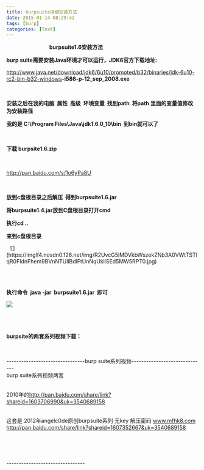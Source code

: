 ```yaml
---
title: burpsuite详细安装方法
date: 2015-01-14 08:29:42
tags: [burp]
categories: [Text]
---
```


<p><strong>&nbsp;&nbsp;&nbsp;&nbsp;&nbsp;&nbsp;&nbsp;&nbsp;&nbsp;&nbsp;&nbsp;&nbsp;&nbsp;&nbsp;&nbsp;&nbsp;&nbsp;&nbsp;&nbsp;&nbsp;&nbsp;&nbsp;&nbsp;&nbsp;&nbsp;&nbsp;&nbsp;&nbsp;&nbsp;&nbsp;&nbsp;&nbsp;&nbsp; burpsuite1.6安装方法</strong>&nbsp;</p> 
<p><strong>burp suite需要安装Java环境才可以运行，JDK6官方下载地址:</strong></p> 
<p><a target="_blank" rel="nofollow" href="http://www.java.net/download/jdk6/6u10/promoted/b32/binaries/jdk-6u10-rc2-bin-b32-windows-i586-p-12_sep_2008.exe"  >http://www.java.net/download/jdk6/6u10/promoted/b32/binaries/jdk-6u10-rc2-bin-b32-windows</a><strong>-</strong><strong>i586-p-12_sep_2008.exe</strong></p> 
<p>&nbsp;</p> 
<p><strong>安装之后在我的电脑&nbsp;&nbsp;属性&nbsp;&nbsp;高级&nbsp;&nbsp;环境变量&nbsp;&nbsp;找到path &nbsp;将path&nbsp;里面的变量值修改为安装路径</strong></p> 
<p><strong>我的是 C:\Program Files\Java\jdk1.6.0_10\bin &nbsp;到bin就可以了</strong></p> 
<p>&nbsp;</p> 
<p><strong>下载 burpsite1.6.zip</strong></p> 
<p>&nbsp;</p> 
<p><a target="_blank" rel="nofollow" href="http://pan.baidu.com/s/1o6yPa8U"  >http://pan.baidu.com/s/1o6yPa8U</a></p> 
<p>&nbsp;&nbsp;</p> 
<p><strong>放到c盘根目录之后解压&nbsp;&nbsp;得到burpsuite1.6.jar </strong></p> 
<p><strong>将burpsuite1.4.jar放到C盘根目录打开cmd </strong></p> 
<p><strong>执行cd ..</strong></p> 
<p><strong>来到c盘根目录</strong></p> 
<p>&nbsp;
![](https://imglf4.nosdn0.126.net/img/R2UvcG5iMDVkbWszekZNb3A0VWtTSTlqR0FIdnFhem9BVnNTUllBdlFtUnNqUkliSEd5MW5RPT0.jpg)
<br /></p> 
<br /> 
<br /> 
<p><strong>执行命令&nbsp; java -jar&nbsp; burpsuite1.6.jar &nbsp;即可</strong></p> 

![](https://imglf4.nosdn0.126.net/img/R2UvcG5iMDVkbWszekZNb3A0VWtTTm4zbnRhRmFuOWplK3cvYitnVHQ3cXpOZzZYbVZxYkFRPT0.jpg)
 
<br /> 
<br /> 
<br /> 
<strong>burpsite的两套系列视频下载：</strong> 
<p>&nbsp;</p> 
<p>--------------------------------burp suite系列视频------------------------------<br />burp suite系列视频两套&nbsp;</p> 
<p><br />2010年的<a target="_blank" rel="nofollow" href="http://pan.baidu.com/share/link?shareid=1603706990&amp;uk=3540689158"  >http://pan.baidu.com/share/link?shareid=1603706990&amp;uk=3540689158</a></p> 
<p><br />这套是 2012年angelc0de原创burpsuite系列&nbsp;无key 解压密码&nbsp;<a target="_blank" rel="nofollow" href="http://www.mfhk8.com/"  >www.mfhk8.com</a>&nbsp;<br /><a target="_blank" rel="nofollow" href="http://pan.baidu.com/share/link?shareid=1607352667&amp;uk=3540689158"  >http://pan.baidu.com/share/link?shareid=1607352667&amp;uk=</a><a target="_blank" rel="nofollow" href="http://pan.baidu.com/share/link?shareid=1607352667&amp;uk=3540689158"  >3540689158</a></p> 
<p><br /></p> 
<p><br /></p> 
<p>--------------------------------<br /></p> 
<p><br /></p> 
<p><br /></p> 
<p><br /></p> 
<p><br /></p> 
<p><br /></p> 
<p><br /></p> 
<p><br /></p> 
<p><br /></p> 
<p><br /></p> 
<p><br /></p> 
<p><br /></p> 
<p><br /></p> 
<p><br /></p> 
<p><br /></p> 
<p><br /></p> 
<p><br /></p> 
<p><br /></p> 
<p><br /></p> 
<p><br /></p> 
<p><br /></p> 
<p><br /></p>